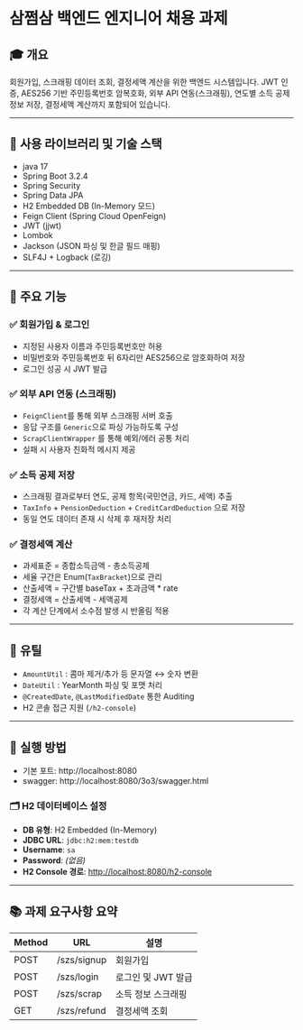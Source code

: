 # 삼쩜삼 백엔드 엔지니어 채용 과제 

## 🎓 개요
회원가입, 스크래핑 데이터 조회, 결정세액 계산을 위한 백엔드 시스템입니다. JWT 인증, AES256 기반 주민등록번호 암복호화, 외부 API 연동(스크래핑), 연도별 소득 공제 정보 저장, 결정세액 계산까지 포함되어 있습니다.

---

## 🔨 사용 라이브러리 및 기술 스택
- java 17
- Spring Boot 3.2.4
- Spring Security
- Spring Data JPA
- H2 Embedded DB (In-Memory 모드)
- Feign Client (Spring Cloud OpenFeign)
- JWT (jjwt)
- Lombok
- Jackson (JSON 파싱 및 한글 필드 매핑)
- SLF4J + Logback (로깅)

---

## 📌 주요 기능

### ✅ 회원가입 & 로그인
- 지정된 사용자 이름과 주민등록번호만 허용
- 비밀번호와 주민등록번호 뒤 6자리만 AES256으로 암호화하여 저장
- 로그인 성공 시 JWT 발급

### ✅ 외부 API 연동 (스크래핑)
- `FeignClient`를 통해 외부 스크래핑 서버 호출
- 응답 구조를 `Generic`으로 파싱 가능하도록 구성
- `ScrapClientWrapper` 를 통해 예외/에러 공통 처리
- 실패 시 사용자 친화적 메시지 제공

### ✅ 소득 공제 저장
- 스크래핑 결과로부터 연도, 공제 항목(국민연금, 카드, 세액) 추출
- `TaxInfo` + `PensionDeduction` + `CreditCardDeduction` 으로 저장
- 동일 연도 데이터 존재 시 삭제 후 재저장 처리

### ✅ 결정세액 계산
- 과세표준 = 종합소득금액 - 총소득공제
- 세율 구간은 Enum(`TaxBracket`)으로 관리
- 산출세액 = 구간별 baseTax + 초과금액 * rate
- 결정세액 = 산출세액 - 세액공제
- 각 계산 단계에서 소수점 발생 시 반올림 적용

---

## 🧪 유틸
- `AmountUtil` : 콤마 제거/추가 등 문자열 ↔ 숫자 변환
- `DateUtil` : YearMonth 파싱 및 포맷 처리
- `@CreatedDate`, `@LastModifiedDate` 통한 Auditing
- H2 콘솔 접근 지원 (`/h2-console`)

---

## 🚀 실행 방법

- 기본 포트: http://localhost:8080
- swagger: http://localhost:8080/3o3/swagger.html

### 🗂 H2 데이터베이스 설정

- **DB 유형**: H2 Embedded (In-Memory)
- **JDBC URL**: `jdbc:h2:mem:testdb`
- **Username**: `sa`
- **Password**: *(없음)*
- **H2 Console 경로**: [http://localhost:8080/h2-console](http://localhost:8080/h2-console)

---

## 📚 과제 요구사항 요약
| Method | URL            | 설명                     |
|--------|----------------|--------------------------|
| POST   | /szs/signup    | 회원가입                |
| POST   | /szs/login     | 로그인 및 JWT 발급       |
| POST   | /szs/scrap     | 소득 정보 스크래핑       |
| GET    | /szs/refund    | 결정세액 조회            |
